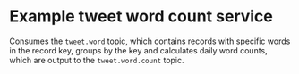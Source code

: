 # Example tweet word count service

Consumes the `tweet.word` topic, which contains records with specific words in the record key, groups by the key and
calculates daily word counts, which are output to the `tweet.word.count` topic.